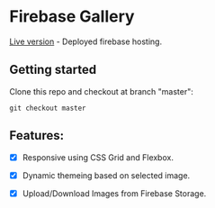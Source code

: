 # Firebase Gallery 

[Live version](https://fir-gallery-9c70e.firebaseapp.com/) - Deployed firebase hosting. 

## Getting started
Clone this repo and checkout at branch "master":
```
git checkout master
```
## Features:
- [X] Responsive using CSS Grid and Flexbox.
- [X] Dynamic themeing based on selected image.
- [X] Upload/Download Images from Firebase Storage.


